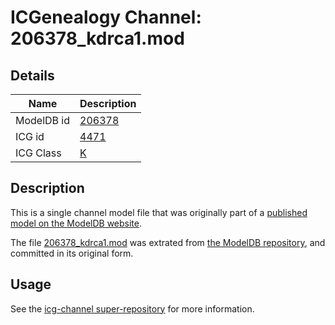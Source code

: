 # ICGenealogy Channel: 206378\_kdrca1.mod

## Details

Name | Description
---- | -----------
ModelDB id | [206378](http://senselab.med.yale.edu/ModelDB/ShowModel.cshtml?model=206378)
ICG id | [4471](http://icg.neurotheory.ox.ac.uk/channels/1/4471)
ICG Class | [K](http://icg.neurotheory.ox.ac.uk/channels/1)

## Description

This is a single channel model file that was originally part of a [published model on the ModelDB website](http://senselab.med.yale.edu/mModelDB/ShowModel.cshtml?model=206378).

The file [206378\_kdrca1.mod](206378_kdrca1.mod) was extrated from [the ModelDB repository](http://senselab.med.yale.edu/ModelDB/ShowModel.cshtml?model=206378), and committed in its original form.

## Usage

See the [icg-channel super-repository](https://github.com/icgenealogy/icg-channels) for more information.